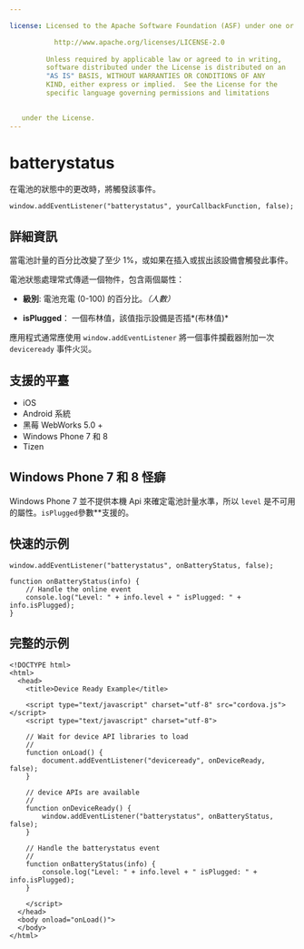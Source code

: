 ```yaml
---

license: Licensed to the Apache Software Foundation (ASF) under one or more contributor license agreements. See the NOTICE file distributed with this work for additional information regarding copyright ownership. The ASF licenses this file to you under the Apache License, Version 2.0 (the "License"); you may not use this file except in compliance with the License. You may obtain a copy of the License at

           http://www.apache.org/licenses/LICENSE-2.0
    
         Unless required by applicable law or agreed to in writing,
         software distributed under the License is distributed on an
         "AS IS" BASIS, WITHOUT WARRANTIES OR CONDITIONS OF ANY
         KIND, either express or implied.  See the License for the
         specific language governing permissions and limitations
    

   under the License.
---
```


# batterystatus

在電池的狀態中的更改時，將觸發該事件。

    window.addEventListener("batterystatus", yourCallbackFunction, false);
    

## 詳細資訊

當電池計量的百分比改變了至少 1%，或如果在插入或拔出該設備會觸發此事件。

電池狀態處理常式傳遞一個物件，包含兩個屬性：

*   **級別**: 電池充電 (0-100) 的百分比。*（人數）*

*   **isPlugged**： 一個布林值，該值指示設備是否插*(布林值)*

應用程式通常應使用 `window.addEventListener` 將一個事件攔截器附加一次 `deviceready` 事件火災。

## 支援的平臺

*   iOS
*   Android 系統
*   黑莓 WebWorks 5.0 +
*   Windows Phone 7 和 8
*   Tizen

## Windows Phone 7 和 8 怪癖

Windows Phone 7 並不提供本機 Api 來確定電池計量水準，所以 `level` 是不可用的屬性。`isPlugged`參數**支援的。

## 快速的示例

    window.addEventListener("batterystatus", onBatteryStatus, false);
    
    function onBatteryStatus(info) {
        // Handle the online event
        console.log("Level: " + info.level + " isPlugged: " + info.isPlugged);
    }
    

## 完整的示例

    <!DOCTYPE html>
    <html>
      <head>
        <title>Device Ready Example</title>
    
        <script type="text/javascript" charset="utf-8" src="cordova.js"></script>
        <script type="text/javascript" charset="utf-8">
    
        // Wait for device API libraries to load
        //
        function onLoad() {
            document.addEventListener("deviceready", onDeviceReady, false);
        }
    
        // device APIs are available
        //
        function onDeviceReady() {
            window.addEventListener("batterystatus", onBatteryStatus, false);
        }
    
        // Handle the batterystatus event
        //
        function onBatteryStatus(info) {
            console.log("Level: " + info.level + " isPlugged: " + info.isPlugged);
        }
    
        </script>
      </head>
      <body onload="onLoad()">
      </body>
    </html>